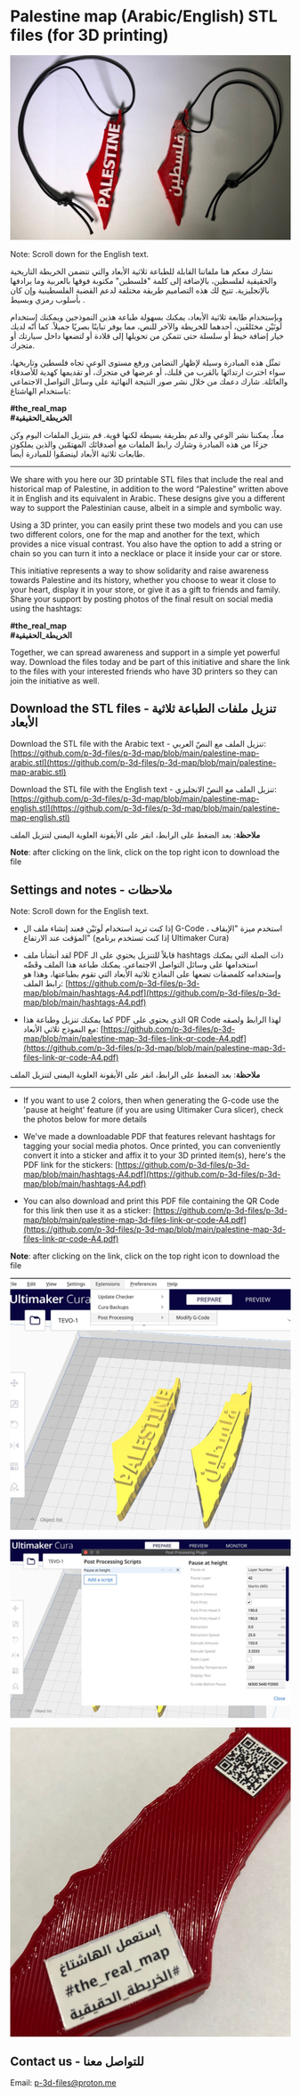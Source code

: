 # Palestine map (Arabic/English) STL files (for 3D printing)

![image](https://github.com/p-3d-files/p-3d-map/blob/main/images/palestine-map-arabic-english.jpg)

Note: Scroll down for the English text.

نشارك معكم هنا ملفاتنا القابلة للطباعة ثلاثية الأبعاد والتي تتضمن  الخريطة التاريخية والحقيقية لفلسطين، بالإضافة إلى كلمة "فلسطين" مكتوبة فوقها بالعربية وما يرادفها بالإنجليزية. تتيح لك هذه التصاميم طريقة مختلفة لدعم القضية الفلسطينية وإن كان بأسلوب رمزي وبسيط .

وبإستخدام طابعة ثلاثية الأبعاد، يمكنك بسهولة طباعة هذين النموذجين ويمكنك إستخدام لَونَيْن مختَلفَين، أحدهما للخريطة والآخر للنص، مما يوفر تباينًا بصريًا جميلاً. كما أنّه لديك خيار إضافة خيط أو سلسلة حتى تتمكن من تحويلها إلى قلادة أو لتضعها داخل سيارتك أو متجرك.

تمثّل هذه المبادرة وسيلة لإظهار التضامن ورفع مستوى الوعي تجاه فلسطين وتاريخها، سواء اخترت ارتدائها بالقرب من قلبك، أو عرضها في متجرك، أو تقديمها كهدية للأصدقاء والعائلة. شارك دعمك من خلال نشر صور النتيجة النهائية على وسائل التواصل الاجتماعي باستخدام الهاشتاغ: 

**#the_real_map**  
**#الخريطة_الحقيقية**

معاً، يمكننا نشر الوعي والدعم بطريقة بسيطة لكنها قوية. قم بتنزيل الملفات اليوم وكن جزءًا من هذه المبادرة وشارك رابط الملفات مع أصدقائك المهتمّين والذين يملكون طابعات ثلاثية الأبعاد لينضمّوا للمبادرة أيضاً.


----

We share with you here our 3D printable STL files that include the real and historical map of Palestine, in addition to the word “Palestine” written above it in English and its equivalent in Arabic. These designs give you a different way to support the Palestinian cause, albeit in a simple and symbolic way.

Using a 3D printer, you can easily print these two models and you can use two different colors, one for the map and another for the text, which provides a nice visual contrast. You also have the option to add a string or chain so you can turn it into a necklace or place it inside your car or store.

This initiative represents a way to show solidarity and raise awareness towards Palestine and its history, whether you choose to wear it close to your heart, display it in your store, or give it as a gift to friends and family. Share your support by posting photos of the final result on social media using the hashtags:

**#the_real_map**  
**#الخريطة_الحقيقية**

Together, we can spread awareness and support in a simple yet powerful way. Download the files today and be part of this initiative and share the link to the files with your interested friends who have 3D printers so they can join the initiative as well.


## Download the STL files - تنزيل ملفات الطباعة ثلاثية الأبعاد

Download the STL file with the Arabic text - تنزيل الملف مع النصّ العربي: [https://github.com/p-3d-files/p-3d-map/blob/main/palestine-map-arabic.stl](https://github.com/p-3d-files/p-3d-map/blob/main/palestine-map-arabic.stl)

Download the STL file with the English text - تنزيل الملف مع النصّ الانجليزي: [https://github.com/p-3d-files/p-3d-map/blob/main/palestine-map-english.stl](https://github.com/p-3d-files/p-3d-map/blob/main/palestine-map-english.stl)

**ملاحظة**: بعد الضغط على الرابط، انقر على الأيقونة العلوية اليمنى لتنزيل الملف

**Note**: after clicking on the link, click on the top right icon to download the file

## Settings and notes - ملاحظات

Note: Scroll down for the English text.


- إذا كنت تريد استخدام لَونَيْن فعند إنشاء ملف ال G-Code ، استخدم ميزة "الإيقاف المؤقت عند الارتفاع" (إذا كنت تستخدم برنامج Ultimaker Cura)

- لقد أنشأنا ملف PDF قابلاً للتنزيل يحتوي على الـ hashtags ذات الصلة التي يمكنك استخدامها على وسائل التواصل الاجتماعي. يمكنك طباعة هذا الملف وقَصِّه وإستخدامه كلمصقات تضعها على النماذج ثلاثية الأبعاد التي تقوم بطباعتها، وهذا هو رابط الملف: [https://github.com/p-3d-files/p-3d-map/blob/main/hashtags-A4.pdf](https://github.com/p-3d-files/p-3d-map/blob/main/hashtags-A4.pdf)

- كما يمكنك تنزيل وطباعة هذا PDF الذي يحتوي على QR Code لهذا الرابط ولصقه مع النموذج ثلاثي الأبعاد: [https://github.com/p-3d-files/p-3d-map/blob/main/palestine-map-3d-files-link-qr-code-A4.pdf](https://github.com/p-3d-files/p-3d-map/blob/main/palestine-map-3d-files-link-qr-code-A4.pdf)

**ملاحظة**: بعد الضغط على الرابط، انقر على الأيقونة العلوية اليمنى لتنزيل الملف

----

- If you want to use 2 colors, then when generating the G-code use the 'pause at height' feature (if you are using Ultimaker Cura slicer), check the photos below for more details

- We've made a downloadable PDF that features relevant hashtags for tagging your social media photos. Once printed, you can conveniently convert it into a sticker and affix it to your 3D printed item(s), here's the PDF link for the stickers: [https://github.com/p-3d-files/p-3d-map/blob/main/hashtags-A4.pdf](https://github.com/p-3d-files/p-3d-map/blob/main/hashtags-A4.pdf)

- You can also download and print this PDF file containing the QR Code for this link then use it as a sticker: [https://github.com/p-3d-files/p-3d-map/blob/main/palestine-map-3d-files-link-qr-code-A4.pdf](https://github.com/p-3d-files/p-3d-map/blob/main/palestine-map-3d-files-link-qr-code-A4.pdf)

**Note**: after clicking on the link, click on the top right icon to download the file


![image](https://github.com/p-3d-files/p-3d-map/blob/main/images/cura-pause-at-height-1.jpg)

![image](https://github.com/p-3d-files/p-3d-map/blob/main/images/cura-pause-at-height-2.jpg)

![image](https://github.com/p-3d-files/p-3d-map/blob/main/images/hashtags-on-map.jpg)


## Contact us - للتواصل معنا

Email: p-3d-files@proton.me